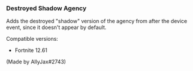 ### Destroyed Shadow Agency
Adds the destroyed "shadow" version of the agency from after the device event, since it doesn't appear by default.

Compatible versions:
- Fortnite 12.61

(Made by AllyJax#2743)
